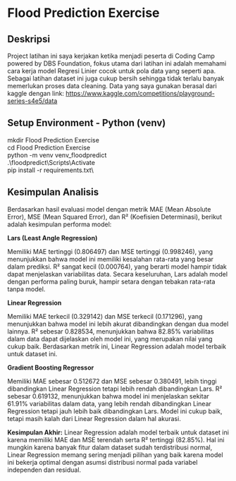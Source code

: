 # Flood Prediction Exercise

## Deskripsi
Project latihan ini saya kerjakan ketika menjadi peserta di Coding Camp powered by DBS Foundation, fokus utama dari latihan ini adalah memahami cara kerja model Regresi Linier cocok untuk pola data yang seperti apa. Sebagai latihan dataset ini juga cukup bersih sehingga tidak terlalu banyak memerlukan proses data cleaning. Data yang saya gunakan berasal dari kaggle dengan link: https://www.kaggle.com/competitions/playground-series-s4e5/data

## Setup Environment - Python (venv)
mkdir Flood Prediction Exercise\
cd Flood Prediction Exercise\
python -m venv venv_floodpredict\
.\floodpredict\Scripts\Activate\
pip install -r requirements.txt\

## Kesimpulan Analisis
Berdasarkan hasil evaluasi model dengan metrik MAE (Mean Absolute Error), MSE (Mean Squared Error), dan R² (Koefisien Determinasi), berikut adalah kesimpulan performa model:

**Lars (Least Angle Regression)**

Memiliki MAE tertinggi (0.806497) dan MSE tertinggi (0.998246), yang menunjukkan bahwa model ini memiliki kesalahan rata-rata yang besar dalam prediksi.
R² sangat kecil (0.000764), yang berarti model hampir tidak dapat menjelaskan variabilitas data.
Secara keseluruhan, Lars adalah model dengan performa paling buruk, hampir setara dengan tebakan rata-rata tanpa model.

**Linear Regression**

Memiliki MAE terkecil (0.329142) dan MSE terkecil (0.171296), yang menunjukkan bahwa model ini lebih akurat dibandingkan dengan dua model lainnya.
R² sebesar 0.828534, menunjukkan bahwa 82.85% variabilitas dalam data dapat dijelaskan oleh model ini, yang merupakan nilai yang cukup baik.
Berdasarkan metrik ini, Linear Regression adalah model terbaik untuk dataset ini.

**Gradient Boosting Regressor**

Memiliki MAE sebesar 0.512672 dan MSE sebesar 0.380491, lebih tinggi dibandingkan Linear Regression tetapi lebih rendah dibandingkan Lars.
R² sebesar 0.619132, menunjukkan bahwa model ini menjelaskan sekitar 61.91% variabilitas dalam data, yang lebih rendah dibandingkan Linear Regression tetapi jauh lebih baik dibandingkan Lars.
Model ini cukup baik, tetapi masih kalah dari Linear Regression dalam hal akurasi.

**Kesimpulan Akhir:**
Linear Regression adalah model terbaik untuk dataset ini karena memiliki MAE dan MSE terendah serta R² tertinggi (82.85%).
Hal ini mungkin karena banyak fitur dalam dataset sudah terdistribusi normal, Linear Regression memang sering menjadi pilihan yang baik karena model ini bekerja optimal dengan asumsi distribusi normal pada variabel independen dan residual.
